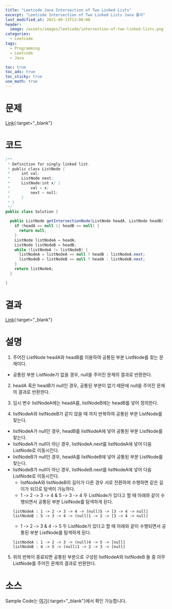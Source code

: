 ```yaml
---
title: "Leetcode Java Intersection of Two Linked Lists"
excerpt: "Leetcode Intersection of Two Linked Lists Java 풀이"
last_modified_at: 2021-09-13T13:00:00
header:
  image: /assets/images/leetcode/intersection-of-two-linked-lists.png
categories:
  - Leetcode
tags:
  - Programming
  - Leetcode
  - Java

toc: true
toc_ads: true
toc_sticky: true
use_math: true
---
```

# 문제
[Link](https://leetcode.com/problems/intersection-of-two-linked-lists/){:target="_blank"}

# 코드
```java
/**
 * Definition for singly-linked list.
 * public class ListNode {
 *     int val;
 *     ListNode next;
 *     ListNode(int x) {
 *         val = x;
 *         next = null;
 *     }
 * }
 */
public class Solution {

  public ListNode getIntersectionNode(ListNode headA, ListNode headB) {
    if (headA == null || headB == null) {
      return null;
    }
    ListNode listNodeA = headA;
    ListNode listNodeB = headB;
    while (listNodeA != listNodeB) {
      listNodeA = listNodeA == null ? headB : listNodeA.next;
      listNodeB = listNodeB == null ? headA : listNodeB.next;
    }
    return listNodeA;
  }

}
```

# 결과
[Link](https://leetcode.com/submissions/detail/553983942/){:target="_blank"}

# 설명
1. 주어진 ListNode headA와 headB를 이용하여 공통된 부분 ListNode를 찾는 문제이다.
- 공통된 부분 ListNode가 없을 경우, null을 주어진 문제의 결과로 반환한다.

2. headA 혹은 headB가 null인 경우, 공통된 부분이 없기 때문에 null을 주어진 문제의 결과로 반환한다.

3. 임시 변수 listNodeA에는 headA를, listNodeB에는 headB를 넣어 정의한다.

4. listNodeA와 listNodeB가 같지 않을 때 까지 반복하여 공통된 부분 ListNode를 찾는다.
- listNodeA가 null인 경우, headB를 listNodeA에 넣어 공통된 부분 ListNode를 찾는다.
- listNodeA가 null이 아닌 경우, listNodeA.next를 listNodeA에 넣어 다음 ListNode로 이동시킨다.
- listNodeB가 null인 경우, headA를 listNodeB에 넣어 공통된 부분 ListNode를 찾는다.
- listNodeB가 null이 아닌 경우, listNodeB.next를 listNodeA에 넣어 다음 ListNode로 이동시킨다.
  - listNodeA와 listNodeB의 길이가 다른 경우 서로 전환하여 수행하면 같은 길이가 되므로 탐색이 가능하다.
  - 1 -> 2 -> 3 -> 4 & 5 -> 3 -> 4 두 ListNode가 있다고 할 때 아래와 같이 수행되면서 공통된 부분 ListNode를 탐색하게 된다.
  ```text
  listNodeA : 1 -> 2 -> 3 -> 4 -> (null)5 -> [3 -> 4 -> null]
  listNodeB : 5 -> 3 -> 4 -> (null)1 -> 2 -> [3 -> 4 -> null]
  ```
  - 1 -> 2 -> 3 & 4 -> 5 두 ListNode가 있다고 할 때 아래와 같이 수행되면서 공통된 부분 ListNode를 탐색하게 된다.
  ```text
  listNodeA : 1 -> 2 -> 3 -> (null)4 -> 5 -> [null]
  listNodeB : 4 -> 5 -> (null)1 -> 2 -> 3 -> [null]
  ```

5. 위의 반복이 종료되면 공통된 부분으로 구성된 listNodeA와 listNodeB 둘 중 아무 ListNode를 주어진 문제의 결과로 반환한다.

# 소스
Sample Code는 [여기](https://github.com/GracefulSoul/leetcode/blob/master/src/main/java/gracefulsoul/problems/IntersectionOfTwoLinkedLists.java){:target="_blank"}에서 확인 가능합니다.